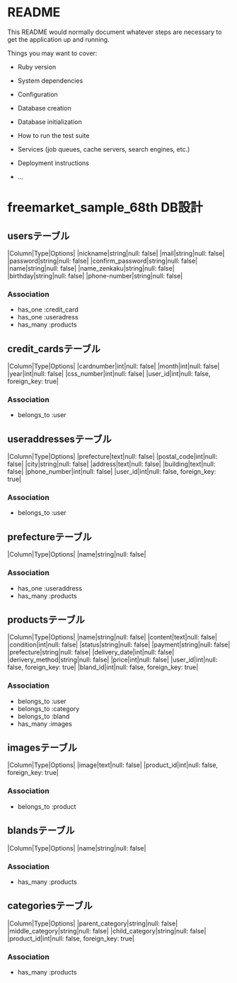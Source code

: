 # README

This README would normally document whatever steps are necessary to get the
application up and running.

Things you may want to cover:

* Ruby version

* System dependencies

* Configuration

* Database creation

* Database initialization

* How to run the test suite

* Services (job queues, cache servers, search engines, etc.)

* Deployment instructions

* ...

# freemarket_sample_68th DB設計
## usersテーブル
|Column|Type|Options|
|nickname|string|null: false|
|mail|string|null: false|
|password|string|null: false|
|confirm_password|string|null: false|
|name|string|null: false|
|name_zenkaku|string|null: false|
|birthday|string|null: false|
|phone-number|string|null: false|
### Association
- has_one :credit_card
- has_one :useradress
- has_many :products

## credit_cardsテーブル
|Column|Type|Options|
|cardnumber|int|null: false|
|month|int|null: false|
|year|int|null: false|
|css_number|int|null: false|
|user_id|int|null: false, foreign_key: true|


### Association
- belongs_to :user

## useraddressesテーブル
|Column|Type|Options|
|prefecture|text|null: false|
|postal_code|int|null: false|
|city|string|null: false|
|address|text|null: false|
|building|text|null: false|
|phone_number|int|null: false|
|user_id|int|null: false, foreign_key: true|

### Association
- belongs_to :user



## prefectureテーブル
|Column|Type|Options|
|name|string|null: false|

### Association
- has_one :useraddress
- has_many :products

## productsテーブル
|Column|Type|Options|
|name|string|null: false|
|content|text|null: false|
|condition|int|null: false|
|status|string|null: false|
|payment|string|null: false|
|prefecture|string|null: false|
|delivery_date|int|null: false|
|derivery_method|string|null: false|
|price|int|null: false|
|user_id|int|null: false, foreign_key: true|
|bland_id|int|null: false, foreign_key: true|


### Association
- belongs_to :user
- belongs_to :category
- belongs_to :bland
- has_many :images

## imagesテーブル
|Column|Type|Options|
|image|text|null: false|
|product_id|int|null: false, foreign_key: true|


### Association
- belongs_to :product

## blandsテーブル
|Column|Type|Options|
|name|string|null: false|



### Association
- has_many :products

## categoriesテーブル
|Column|Type|Options|
|parent_category|string|null: false|
|middle_category|string|null: false|
|child_category|string|null: false|
|product_id|int|null: false, foreign_key: true|


### Association
- has_many :products

